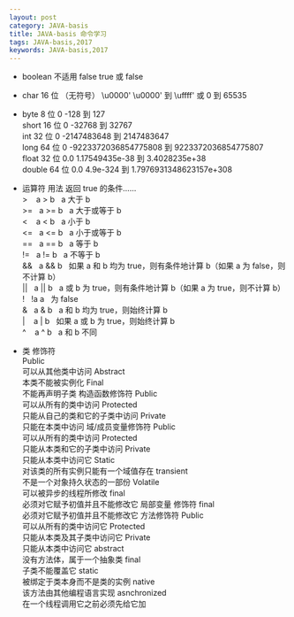 ```yaml
---
layout: post
category: JAVA-basis
title: JAVA-basis 命令学习 
tags: JAVA-basis,2017
keywords: JAVA-basis,2017
---
```

<ul>
	
<li><p>
	boolean	不适用	false	true 或 false

</p></li>

<li><p>
	char	16 位	（无符号）	\u0000' \u0000' 到 \uffff' 或 0 到 65535
	
</p></li>

<li><p>
byte	8 位	0	-128 到 127<br/>
short	16 位	0	-32768 到 32767<br/>
int	32 位	0	-2147483648 到 2147483647<br/>
long	64 位	0	-9223372036854775808 到 9223372036854775807<br/>
float	32 位	0.0	1.17549435e-38 到 3.4028235e+38<br/>
double	64 位	0.0	4.9e-324 到 1.7976931348623157e+308
</p></li>

<li><p>
运算符	用法	返回 true 的条件……<br/>
>	&nbsp;&nbsp;	a > b	&nbsp;	a 大于 b<br/>
>=	&nbsp;	a >= b	&nbsp;	a 大于或等于 b<br/>
<	&nbsp;&nbsp;	a < b	&nbsp;	a 小于 b<br/>
<=	&nbsp;	a <= b	&nbsp;	a 小于或等于 b<br/>
==	&nbsp;	a == b	&nbsp;	a 等于 b<br/>
!=	&nbsp;	a != b	&nbsp;	a 不等于 b<br/>
&&	&nbsp;	a && b	&nbsp;	如果 a 和 b 均为 true，则有条件地计算 b（如果 a 为 false，则不计算 b）<br/>
||	&nbsp;	a || b	&nbsp;	a 或 b 为 true，则有条件地计算 b（如果 a 为 true，则不计算 b）<br/>
!	&nbsp;	!a	a 	&nbsp;	为 false<br/>
&	&nbsp;	a & b	&nbsp;	a 和 b 均为 true，则始终计算 b<br/>
|	&nbsp;	&nbsp;a | b	&nbsp;	如果 a 或 b 为 true，则始终计算 b<br/>
^	&nbsp;	&nbsp;a ^ b	&nbsp;	a 和 b 不同
</p></li>

<li><p>
	类 修饰符 <br/>
Public<br/>
可以从其他类中访问
Abstract<br/>
本类不能被实例化
Final<br/>
不能再声明子类
构造函数修饰符  
Public<br/>
可以从所有的类中访问
Protected<br/>
只能从自己的类和它的子类中访问
Private<br/>
只能在本类中访问
域/成员变量修饰符  
Public<br/>
可以从所有的类中访问
Protected<br/>
只能从本类和它的子类中访问
Private<br/>
只能从本类中访问它
Static<br/>
对该类的所有实例只能有一个域值存在
transient<br/>
不是一个对象持久状态的一部份
Volatile<br/>
可以被异步的线程所修改
final<br/>
必须对它赋予初值并且不能修改它
局部变量 修饰符 
final<br/>
必须对它赋予初值并且不能修改它
方法修饰符 
Public<br/>
可以从所有的类中访问它
Protected<br/>
只能从本类及其子类中访问它
Private<br/>
只能从本类中访问它
abstract<br/>
没有方法体，属于一个抽象类
final<br/>
子类不能覆盖它
static<br/>
被绑定于类本身而不是类的实例
native<br/>
该方法由其他编程语言实现
asnchronized<br/>
在一个线程调用它之前必须先给它加

</p></li>

</ul>
